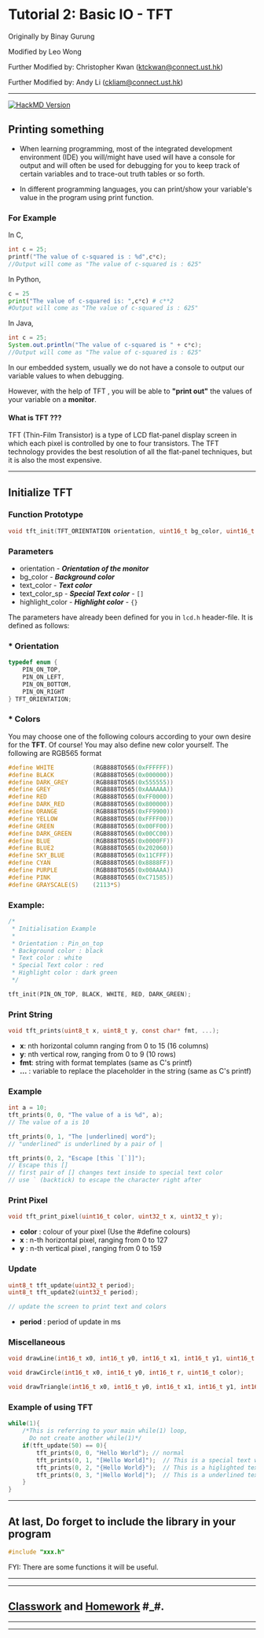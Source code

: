 # **Tutorial 2: Basic IO - TFT**

Originally by Binay Gurung

Modified by Leo Wong

Further Modified by: Christopher Kwan (ktckwan@connect.ust.hk)

Further Modified by: Andy Li (ckliam@connect.ust.hk)
***

[![HackMD Version](https://img.shields.io/badge/Made%20with-Markdown-1f425.svg)](https://hackmd.io/@ATKTC/SkKJ7ECJi)


## **Printing something**
- When learning programming, most of the integrated development environment (IDE) you will/might have used will have a console for output and will often be used for debugging for you to keep track of certain variables and to trace-out truth tables or so forth.

-  In different programming languages, you can print/show your variable's value in the program using print function.

### For Example

In C,

```c
int c = 25;
printf("The value of c-squared is : %d",c*c);
//Output will come as "The value of c-squared is : 625"
```

In Python,

```py
c = 25
print("The value of c-squared is: ",c*c) # c**2
#Output will come as "The value of c-squared is : 625"
```

In Java,

```java
int c = 25;
System.out.println("The value of c-squared is " + c*c);
//Output will come as "The value of c-squared is : 625"
```

In our embedded system, usually we do not have a console to output our variable values to when debugging. 

However, with the help of TFT , you will be able to **"print out"** the values of your variable on a **monitor**.

#### What is TFT ???
TFT (Thin-Film Transistor) is a type of LCD flat-panel display screen in which each pixel is controlled by one to four transistors. The TFT technology provides the best resolution of all the flat-panel techniques, but it is also the most expensive.

***
## **Initialize TFT**

### Function Prototype

```c
void tft_init(TFT_ORIENTATION orientation, uint16_t bg_color, uint16_t text_color, uint16_t text_color_sp, uint16_t highlight_color);
```

### **Parameters**

- orientation - ***Orientation of the monitor***
- bg_color - ***Background color***
- text_color - ***Text color***
- text_color_sp - ***Special Text color*** - `[]`
- highlight_color - ***Highlight color*** - `{}`

The parameters have already been defined for you in `lcd.h` header-file. It is defined as follows:

### * **Orientation**

```c
typedef enum {
    PIN_ON_TOP,
    PIN_ON_LEFT,
    PIN_ON_BOTTOM,
    PIN_ON_RIGHT
} TFT_ORIENTATION;
```

### * **Colors**

You may choose one of the following colours according to your own desire for the **TFT**.
Of course! You may also define new color yourself. The following are RGB565 format

```c
#define WHITE           (RGB888TO565(0xFFFFFF))
#define BLACK           (RGB888TO565(0x000000))
#define DARK_GREY       (RGB888TO565(0x555555))
#define GREY            (RGB888TO565(0xAAAAAA))
#define RED             (RGB888TO565(0xFF0000))
#define DARK_RED        (RGB888TO565(0x800000))
#define ORANGE          (RGB888TO565(0xFF9900))
#define YELLOW          (RGB888TO565(0xFFFF00))
#define GREEN           (RGB888TO565(0x00FF00))
#define DARK_GREEN      (RGB888TO565(0x00CC00))
#define BLUE            (RGB888TO565(0x0000FF))
#define BLUE2           (RGB888TO565(0x202060))
#define SKY_BLUE        (RGB888TO565(0x11CFFF))
#define CYAN            (RGB888TO565(0x8888FF))
#define PURPLE          (RGB888TO565(0x00AAAA))
#define PINK            (RGB888TO565(0xC71585))
#define GRAYSCALE(S)    (2113*S)
```

### **Example:**

```c
/*
 * Initialisation Example
 *
 * Orientation : Pin_on_top
 * Background color : black
 * Text color : white
 * Special Text color : red
 * Highlight color : dark green
 */

tft_init(PIN_ON_TOP, BLACK, WHITE, RED, DARK_GREEN);
```

### **Print String**

```c
void tft_prints(uint8_t x, uint8_t y, const char* fmt, ...);
```

- **x**: nth horizontal column ranging from 0 to 15 (16 columns)
- **y**: nth vertical row, ranging from 0 to 9 (10 rows)
- **fmt**: string with format templates (same as C's printf)
- **...** : variable to replace the placeholder in the string (same as C's printf)

### **Example**

```c
int a = 10;
tft_prints(0, 0, "The value of a is %d", a);
// The value of a is 10

tft_prints(0, 1, "The |underlined| word");
// "underlined" is underlined by a pair of |

tft_prints(0, 2, "Escape [this `[`]]");
// Escape this []
// first pair of [] changes text inside to special text color
// use ` (backtick) to escape the character right after
```

### **Print Pixel**

```c
void tft_print_pixel(uint16_t color, uint32_t x, uint32_t y);
```

- **color** : colour of your pixel (Use the #define colours)
- **x** : n-th horizontal pixel, ranging from 0 to 127
- **y** : n-th vertical pixel , ranging from 0 to 159

### **Update**

```c
uint8_t tft_update(uint32_t period);
uint8_t tft_update2(uint32_t period);

// update the screen to print text and colors
```

- **period** : period of update in ms

### **Miscellaneous**

```c
void drawLine(int16_t x0, int16_t y0, int16_t x1, int16_t y1, uint16_t color);

void drawCircle(int16_t x0, int16_t y0, int16_t r, uint16_t color);

void drawTriangle(int16_t x0, int16_t y0, int16_t x1, int16_t y1, int16_t x2, int16_t y2, uint16_t color)
```

### **Example of using TFT**

```c
while(1){
    /*This is referring to your main while(1) loop,
      Do not create another while(1)*/
    if(tft_update(50) == 0){
        tft_prints(0, 0, "Hello World"); // normal
        tft_prints(0, 1, "[Hello World]");  // This is a special text with differnt color
        tft_prints(0, 2, "{Hello World}");  // This is a higlighted text
        tft_prints(0, 3, "|Hello World|");  // This is a underlined text
    }
}
```

***
## **At last, Do forget to include the library in your program**
```c
#include "xxx.h"
``` 
FYI: There are some functions it will be useful.

***
***
## **[Classwork](https://hackmd.io/@9xfAx11hQqOSlg1CQi2Azg/HyH3u_9R5)**  and **[Homework](https://hackmd.io/@9xfAx11hQqOSlg1CQi2Azg/HyH3u_9R5)** #_#.
***
***
